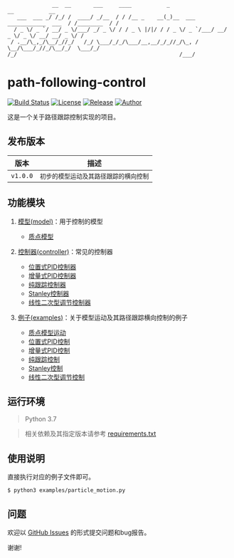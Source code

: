 ```
              __  __       ___     ____           _                             __           __
   ___  ___ _/ /_/ /  ____/ _/__  / / /__ _    __(_)__  ___ ____________  ___  / /________  / /
  / _ \/ _ `/ __/ _ \/___/ _/ _ \/ / / _ \ |/|/ / / _ \/ _ `/___/ __/ _ \/ _ \/ __/ __/ _ \/ / 
 / .__/\_,_/\__/_//_/   /_/ \___/_/_/\___/__,__/_/_//_/\_, /    \__/\___/_//_/\__/_/  \___/_/  
/_/                                                   /___/                                    
```
# path-following-control
[![Build Status](https://travis-ci.org/JoveH-H/path-following-control.svg?branch=master)](https://travis-ci.org/JoveH-H/path-following-control)
[![License](https://img.shields.io/badge/license-Apache%202-blue.svg)](./LICENSE)
[![Release](https://img.shields.io/badge/release-v1.0.0-brightgreen.svg)](https://github.com/JoveH-H/path-following-control/releases/tag/v1.0.0)
[![Author](https://img.shields.io/badge/author-Jove-orange.svg)](https://github.com/JoveH-H)

这是一个关于路径跟踪控制实现的项目。

## 发布版本

| 版本 | 描述 |
| --- | --- |
| `v1.0.0` | `初步的模型运动及其路径跟踪的横向控制` |

## 功能模块

1. [模型(model)](./model/README.md)：用于控制的模型
    - [质点模型](./model/particle.py)

2. [控制器(controller)](./controller/README.md)：常见的控制器
    - [位置式PID控制器](./controller/positional_pid.py)
    - [增量式PID控制器](./controller/incremental_pid.py)
    - [纯跟踪控制器](./controller/pure_pursuit.py)
    - [Stanley控制器](./controller/stanley.py)
    - [线性二次型调节控制器](./controller/lqr.py)

3. [例子(examples)](./examples/README.md)：关于模型运动及其路径跟踪横向控制的例子
    - [质点模型运动](./examples/particle_motion.py)
    - [位置式PID控制](./examples/positional_pid_control.py)
    - [增量式PID控制](./examples/incremental_pid_control.py)
    - [纯跟踪控制](./examples/pure_pursuit_control.py)
    - [Stanley控制](./examples/stanley_control.py)
    - [线性二次型调节控制](./examples/lqr_control.py)

## 运行环境
> Python 3.7

> 相关依赖及其指定版本请参考 [requirements.txt](./requirements.txt)

## 使用说明
直接执行对应的例子文件即可。
```shell
$ python3 examples/particle_motion.py
```

## 问题
欢迎以 [GitHub Issues](https://github.com/JoveH-H/path-following-control/issues) 的形式提交问题和bug报告。

谢谢!